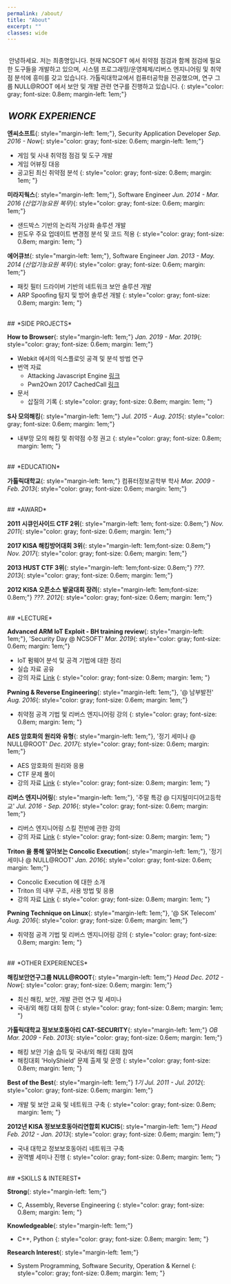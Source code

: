 ```yaml
---
permalink: /about/
title: "About"
excerpt: ""
classes: wide
---
```


<br>
&nbsp;안녕하세요. 저는 최종명입니다. 현재 NCSOFT 에서 취약점 점검과 함께 점검에 필요한 도구들을 개발하고 있으며, 시스템 프로그래밍/운영체제/리버스 엔지니어링 및 취약점 분석에 흥미를 갖고 있습니다. 가톨릭대학교에서 컴퓨터공학을 전공했으며, 연구 그룹 NULL@ROOT 에서 보안 및 개발 관련 연구를 진행하고 있습니다. 
{: style="color: gray; font-size: 0.8em; margin-left: 1em;"}

<!--
<i class="fa fa-camera-retro"></i> fa-camera-retro
-->

## <i class="fas fa-building fa-2x" style="margin-right: 0.1em"></i> *WORK EXPERIENCE*


<i class="fas fa-caret-square-right" style="margin-top: 1em"></i>
**엔씨소프트**{: style="margin-left: 1em;"}, Security Application Developer
*Sep. 2016 - Now*{: style="color: gray; font-size: 0.6em; margin-left: 1em;"}

- 게임 및 사내 취약점 점검 및 도구 개발
- 게임 어뷰징 대응
- 공고된 최신 취약점 분석
{: style="color: gray; font-size: 0.8em; margin: 1em; "}

<i class="far fa-caret-square-right" style="margin-top: 1em"></i>
**미라지웍스**{: style="margin-left: 1em;"}, Software Engineer
*Jun. 2014 - Mar. 2016 (산업기능요원 복무)*{: style="color: gray; font-size: 0.6em; margin: 1em;"}

- 샌드박스 기반의 논리적 가상화 솔루션 개발
- 윈도우 주요 업데이트 변경점 분석 및 코드 적용
{: style="color: gray; font-size: 0.8em; margin: 1em; "}

<i class="far fa-caret-square-right" style="margin-top: 1em"></i>
**에어큐브**{: style="margin-left: 1em;"}, Software Engineer
*Jan. 2013 - May. 2014 (산업기능요원 복무)*{: style="color: gray; font-size: 0.6em; margin: 1em;"}

- 패킷 필터 드라이버 기반의 네트워크 보안 솔루션 개발
- ARP Spoofing 탐지 및 방어 솔루션 개발
{: style="color: gray; font-size: 0.8em; margin: 1em; "}





<br>
## <i class="fas fa-rocket fa-2x" style="margin-right: 0.1em"></i> *SIDE PROJECTS*

<i class="far fa-caret-square-right" style="margin-top: 1em"></i>
**How to Browser**{: style="margin-left: 1em;"}
*Jan. 2019 - Mar. 2019*{: style="color: gray; font-size: 0.6em; margin: 1em;"}

- Webkit 에서의 익스플로잇 공격 및 분석 방법 연구
- 번역 자료
    - Attacking Javascript Engine [링크](https://null2root.github.io/blog/2019/04/06/Attacking-JavaScript-Engines-kor.html)  
    - Pwn2Own 2017 CachedCall [링크](https://null2root.github.io/blog/2019/04/06/Pwn2Own-2017-cachedcall-kor.html)  
- 문서
    - 삽질의 기록
{: style="color: gray; font-size: 0.8em; margin: 1em; "}

<i class="far fa-caret-square-right" style="margin-top: 1em"></i>
**S사 모의해킹**{: style="margin-left: 1em;"}
*Jul. 2015 - Aug. 2015*{: style="color: gray; font-size: 0.6em; margin: 1em;"}

- 내부망 모의 해킹 및 취약점 수정 권고
{: style="color: gray; font-size: 0.8em; margin: 1em; "}

<br>
## <i class="fas fa-user-graduate fa-2x" style="margin-right: 0.1em"></i> *EDUCATION*

<i class="far fa-caret-square-right" style="margin-top: 1em"></i>
**가톨릭대학교**{: style="margin-left: 1em;"} 컴퓨터정보공학부 학사
*Mar. 2009 - Feb. 2013*{: style="color: gray; font-size: 0.6em; margin: 1em;"}


<br>
## <i class="fas fa-award fa-2x" style="margin-right: 0.1em"></i> *AWARD*

<i class="far fa-caret-square-right" style="margin-top: 1em"></i>
**2011 시큐인사이드 CTF 2위**{: style="margin-left: 1em; font-size: 0.8em;"} *Nov. 2011*{: style="color: gray; font-size: 0.6em; margin: 1em;"}

<i class="far fa-caret-square-right" style="margin-top: 1em"></i>
**2017 KISA 해킹방어대회 3위**{: style="margin-left: 1em;font-size: 0.8em;"} *Nov. 2017*{: style="color: gray; font-size: 0.6em; margin: 1em;"}

<i class="far fa-caret-square-right" style="margin-top: 1em"></i>
**2013 HUST CTF 3위**{: style="margin-left: 1em;font-size: 0.8em;"} *???. 2013*{: style="color: gray; font-size: 0.6em; margin: 1em;"}

<i class="far fa-caret-square-right" style="margin-top: 1em"></i>
**2012 KISA 오픈소스 발굴대회 장려**{: style="margin-left: 1em;font-size: 0.8em;"} *???. 2012*{: style="color: gray; font-size: 0.6em; margin: 1em;"}

<br>
## <i class="fas fa-chalkboard-teacher fa-2x" style="margin-right: 0.1em"></i> *LECTURE*

<i class="far fa-caret-square-right" style="margin-top: 1em"></i>
**Advanced ARM IoT Exploit - BH training review**{: style="margin-left: 1em;"}, 'Security Day @ NCSOFT'
*Mar. 2019*{: style="color: gray; font-size: 0.6em; margin: 1em;"}

- IoT 펌웨어 분석 및 공격 기법에 대한 정리
- 실습 자료 공유 
- 강의 자료 [Link]()
{: style="color: gray; font-size: 0.8em; margin: 1em; "}

<i class="far fa-caret-square-right" style="margin-top: 1em"></i>
**Pwning & Reverse Engineering**{: style="margin-left: 1em;"}, '@ 남부발전'
*Aug. 2016*{: style="color: gray; font-size: 0.6em; margin: 1em;"}

- 취약점 공격 기법 및 리버스 엔지니어링 강의
{: style="color: gray; font-size: 0.8em; margin: 1em; "}

<i class="far fa-caret-square-right" style="margin-top: 1em"></i>
**AES 암호화의 원리와 유형**{: style="margin-left: 1em;"}, '정기 세미나 @ NULL@ROOT'
*Dec. 2017*{: style="color: gray; font-size: 0.6em; margin: 1em;"}

- AES 암호화의 원리와 응용
- CTF 문제 풀이
- 강의 자료 [Link]()
{: style="color: gray; font-size: 0.8em; margin: 1em; "}

<i class="far fa-caret-square-right" style="margin-top: 1em"></i>
**리버스 엔지니어링**{: style="margin-left: 1em;"}, '주말 특강 @ 디지털미디어고등학교'
*Jul. 2016 - Sep. 2016*{: style="color: gray; font-size: 0.6em; margin: 1em;"}

- 리버스 엔지니어링 스킬 전반에 관한 강의 
- 강의 자료 [Link]()
{: style="color: gray; font-size: 0.8em; margin: 1em; "}

<i class="far fa-caret-square-right" style="margin-top: 1em"></i>
**Triton 을 통해 알아보는 Concolic Execution**{: style="margin-left: 1em;"}, '정기 세미나 @ NULL@ROOT'
*Jan. 2016*{: style="color: gray; font-size: 0.6em; margin: 1em;"}

- Concolic Execution 에 대한 소개
- Triton 의 내부 구조, 사용 방법 및 응용
- 강의 자료 [Link]()
{: style="color: gray; font-size: 0.8em; margin: 1em; "}

<i class="far fa-caret-square-right" style="margin-top: 1em"></i>
**Pwning Technique on Linux**{: style="margin-left: 1em;"}, '@ SK Telecom'
*Aug. 2016*{: style="color: gray; font-size: 0.6em; margin: 1em;"}

- 취약점 공격 기법 및 리버스 엔지니어링 강의
{: style="color: gray; font-size: 0.8em; margin: 1em; "}

<br>
## <i class="fas fa-space-shuttle fa-2x" style="margin-right: 0.1em"></i> *OTHER EXPERIENCES*

<i class="fas fa-caret-square-right" style="margin-top: 1em"></i>
**해킹보안연구그룹 NULL@ROOT**{: style="margin-left: 1em;"} *Head*
*Dec. 2012 - Now*{: style="color: gray; font-size: 0.6em; margin: 1em;"}

- 최신 해킹, 보안, 개발 관련 연구 및 세미나
- 국내/외 해킹 대회 참여 
{: style="color: gray; font-size: 0.8em; margin: 1em; "}

<i class="far fa-caret-square-right" style="margin-top: 1em"></i>
**가톨릭대학교 정보보호동아리 CAT-SECURITY**{: style="margin-left: 1em;"} *OB*
*Mar. 2009 - Feb. 2013*{: style="color: gray; font-size: 0.6em; margin: 1em;"}

- 해킹 보안 기술 습득 및 국내/외 해킹 대회 참여
- 해킹대회 'HolyShield' 문제 출제 및 운영
{: style="color: gray; font-size: 0.8em; margin: 1em; "}

<i class="far fa-caret-square-right" style="margin-top: 1em"></i>
**Best of the Best**{: style="margin-left: 1em;"} *1기*
*Jul. 2011 - Jul. 2012*{: style="color: gray; font-size: 0.6em; margin: 1em;"}

- 개발 및 보안 교육 및 네트워크 구축
{: style="color: gray; font-size: 0.8em; margin: 1em; "}

<i class="far fa-caret-square-right" style="margin-top: 1em"></i>
**2012년 KISA 정보보호동아리연합회 KUCIS**{: style="margin-left: 1em;"} *Head*
*Feb. 2012 - Jan. 2013*{: style="color: gray; font-size: 0.6em; margin: 1em;"}

- 국내 대학교 정보보호동아리 네트워크 구축
- 권역별 세미나 진행
{: style="color: gray; font-size: 0.8em; margin: 1em; "}



<br>
## <i class="fas fa-hammer fa-2x" style="margin-right: 0.1em"></i> *SKILLS & INTEREST*

<i class="fas fa-caret-square-right" style="margin-top: 1em"></i>
**Strong**{: style="margin-left: 1em;"}

- C, Assembly, Reverse Engineering
{: style="color: gray; font-size: 0.8em; margin: 1em; "}

<i class="far fa-caret-square-right" style="margin-top: 1em"></i>
**Knowledgeable**{: style="margin-left: 1em;"}

- C++, Python 
{: style="color: gray; font-size: 0.8em; margin: 1em; "}

<i class="far fa-caret-square-right" style="margin-top: 1em"></i>
**Research Interest**{: style="margin-left: 1em;"}

- System Programming, Software Security, Operation & Kernel
{: style="color: gray; font-size: 0.8em; margin: 1em; "}

